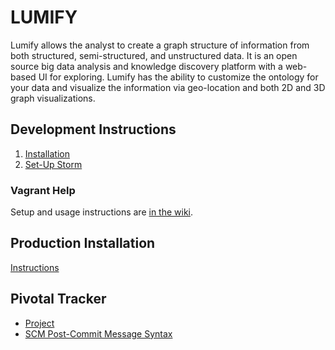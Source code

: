 LUMIFY
========

Lumify allows the analyst to create a graph structure of information from both structured, semi-structured, and unstructured data.  It is an open source big data analysis and knowledge discovery platform with a web-based UI for exploring.  Lumify has the ability to customize the ontology for your data and visualize the information via geo-location and both 2D and 3D graph visualizations. 

Development Instructions
------------------------
1. [Installation](https://github.com/nearinfinity/lumify/wiki/Development-Setup)
2. [Set-Up Storm](https://github.com/nearinfinity/lumify/blob/storm/docs/lumify-storm-topology.md#vagrant-configuration)

### Vagrant Help
Setup and usage instructions are [in the wiki](https://github.com/nearinfinity/red-dawn/wiki/Vagrant).

Production Installation
-----------------------
[Instructions]()


Pivotal Tracker
---------------
* [Project](https://www.pivotaltracker.com/s/projects/833781)
* [SCM Post-Commit Message Syntax](https://www.pivotaltracker.com/help/api#scm_post_commit)
